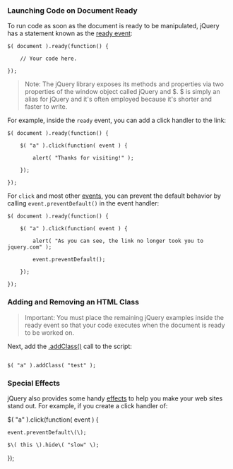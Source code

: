 ### **Launching Code on Document Ready**

To run code as soon as the document is ready to be manipulated, jQuery has a statement known as the [ready event](http://api.jquery.com/ready/):

```
$( document ).ready(function() {

    // Your code here.

});
```

> Note: The jQuery library exposes its methods and properties via two properties of the window object called jQuery and $. $ is simply an alias for jQuery and it's often employed because it's shorter and faster to write.

For example, inside the `ready` event, you can add a click handler to the link:

```
$( document ).ready(function() {

    $( "a" ).click(function( event ) {

        alert( "Thanks for visiting!" );

    });

});
```

For `click` and most other [events](http://api.jquery.com/category/events/), you can prevent the default behavior by calling `event.preventDefault()` in the event handler:

```
$( document ).ready(function() {

    $( "a" ).click(function( event ) {

        alert( "As you can see, the link no longer took you to jquery.com" );

        event.preventDefault();

    });

});
```

### **Adding and Removing an HTML Class**

> Important: You must place the remaining jQuery examples inside the ready event so that your code executes when the document is ready to be worked on.

Next, add the [.addClass\(\)](http://api.jquery.com/addClass/) call to the script:

```

$( "a" ).addClass( "test" );
```



### **Special Effects**

jQuery also provides some handy [effects](http://api.jquery.com/category/effects/) to help you make your web sites stand out. For example, if you create a click handler of:



$\( "a" \).click\(function\( event \) {
 
    event.preventDefault\(\);
 
    $\( this \).hide\( "slow" \);
 
}\);

